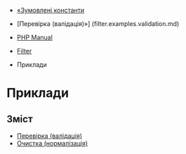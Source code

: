 - [«Зумовлені константи](filter.constants.md)
- [Перевірка (валідація)»] (filter.examples.validation.md)

- [PHP Manual](index.md)
- [Filter](book.filter.md)
- Приклади

# Приклади

## Зміст

- [Перевірка (валідація)](filter.examples.validation.md)
- [Очистка (нормалізація)](filter.examples.sanitization.md)
